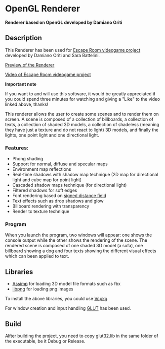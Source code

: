 # OpenGL Renderer

**Renderer based on OpenGL developed by Damiano Oriti**

## Description

This Renderer has been used for [Escape Room videogame project](https://github.com/DamianoOriti/Escape-Room) developed by Damiano Oriti and Sara Battelini.

[Preview of the Renderer](https://github.com/DamianoOriti/OpenGL-Renderer/blob/master/preview.png)

[Video of Escape Room videogame project](https://www.youtube.com/watch?v=IKH6xkf1tJQ)

**Important note**

If you want to and will use this software, it would be greatly appreciated if you could spend three minutes for watching and giving a "Like" to the video linked above, thanks!

This renderer allows the user to create some scenes and to render them on screen. A scene is composed of a collection of billboards, a collection of texts, a collection of shaded 3D models, a collection of shadeless (meaning they have just a texture and do not react to light) 3D models, and finally the lights, one point light and one directional light.

### Features:

- Phong shading
- Support for normal, diffuse and specular maps
- Environment map reflections
- Real-time shadows with shadow map technique (2D map for directional light and cube map for point light)
- Cascaded shadow maps technique (for directional light)
- Filtered shadows for soft edges
- Font rendering based on [signed distance field](http://www.valvesoftware.com/publications/2007/SIGGRAPH2007_AlphaTestedMagnification.pdf)
- Text effects such as drop shadows and glow
- Billboard rendering with transparency
- Render to texture technique

### Program

When you launch the program, two windows will appear: one shows the console output while the other shows the rendering of the scene. The rendered scene is composed of one shaded 3D model (a sofa), one billboard showing a dog and four texts showing the different visual effects which can been applied to text.

## Libraries

- [Assimp](https://github.com/assimp/assimp) for loading 3D model file formats such as fbx
- [libpng](https://github.com/glennrp/libpng) for loading png images

To install the above libraries, you could use [Vcpkg](https://github.com/Microsoft/vcpkg).

For window creation and input handling [GLUT](https://www.opengl.org/resources/libraries/glut/) has been used.

## Build

Alfter building the project, you need to copy glut32.lib in the same folder of the executable, be it Debug or Release.
